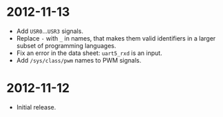 # 2012-11-13

* Add `USR0`…`USR3` signals.
* Replace `-` with `_` in names, that makes them valid identifiers in a larger
  subset of programming languages.
* Fix an error in the data sheet: `uart5_rxd` is an input.
* Add `/sys/class/pwm` names to PWM signals.

# 2012-11-12

* Initial release.

